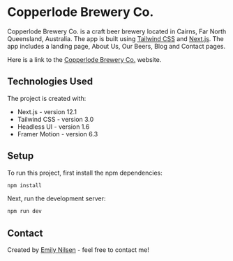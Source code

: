 # Copperlode Brewery Co.

Copperlode Brewery Co. is a craft beer brewery located in Cairns, Far North Queensland, Australia. The app is built using [Tailwind CSS](https://tailwindcss.com) and [Next.js](https://nextjs.org). The app includes a landing page, About Us, Our Beers, Blog and Contact pages.

Here is a link to the [Copperlode Brewery Co.](https://copperlodebrewery.com) website.

## Technologies Used

The project is created with:

- Next.js - version 12.1
- Tailwind CSS - version 3.0
- Headless UI - version 1.6
- Framer Motion - version 6.3

## Setup

To run this project, first install the npm dependencies:

```bash
npm install
```

Next, run the development server:

```bash
npm run dev
```

## Contact

Created by [Emily Nilsen](https://emilynilsen.com) - feel free to contact me!
